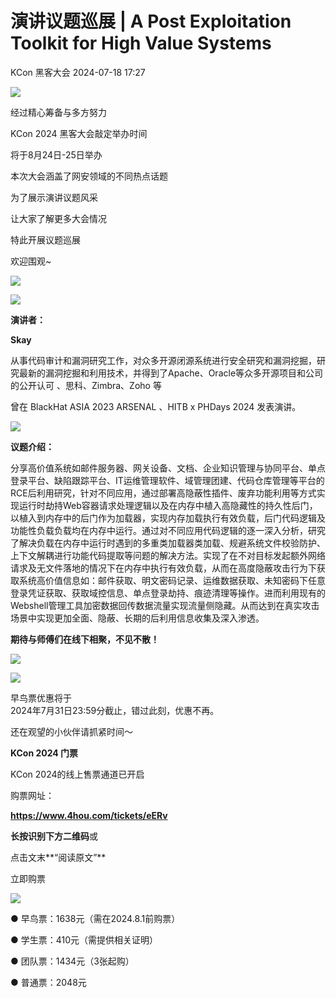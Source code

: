 #  演讲议题巡展 | A Post Exploitation Toolkit for High Value Systems   
 KCon 黑客大会   2024-07-18 17:27  
  
![](https://mmbiz.qpic.cn/mmbiz_png/e5by8a5GzIY5WdcRwPAqtjKbdricBlEfFLia3lzKaicPWbibia9czCEiakRwBKhTtGlde2e2ECITS3xiaaJVVPJPTOafA/640?wx_fmt=png&from=appmsg "")  
  
  
经过精心筹备与多方努力  
  
KCon 2024 黑客大会敲定举办时间  
  
将于8月24日-25日举办  
  
  
本次大会涵盖了网安领域的不同热点话题  
  
为了展示演讲议题风采  
  
让大家了解更多大会情况  
  
特此开展议题巡展  
  
欢迎围观~  
  
  
  
  
  
![](https://mmbiz.qpic.cn/mmbiz_jpg/e5by8a5GzIY5WdcRwPAqtjKbdricBlEfF80eC3Vr7oNbE78xp2NbreDlog0V9RHBY4hA7B4tiaKfTqibrs7knvD6Q/640?wx_fmt=jpeg&from=appmsg "")  
  
  
![](https://mmbiz.qpic.cn/mmbiz_jpg/e5by8a5GzIY5WdcRwPAqtjKbdricBlEfFIO23rsibPcD0w6S81ueNW4Ojvg9LctgrMugZurCF79aqtxXITgcoTicA/640?wx_fmt=jpeg&from=appmsg "")  
  
**演讲者：**  
  
  
**Skay**  
  
从事代码审计和漏洞研究工作，对众多开源闭源系统进行安全研究和漏洞挖掘，研究最新的漏洞挖掘和利用技术，并得到了Apache、Oracle等众多开源项目和公司的公开认可 、思科、Zimbra、Zoho 等  
  
曾在 BlackHat ASIA 2023 ARSENAL 、HITB x PHDays 2024 发表演讲。  
  
  
  
![](https://mmbiz.qpic.cn/mmbiz_jpg/e5by8a5GzIY5WdcRwPAqtjKbdricBlEfFIO23rsibPcD0w6S81ueNW4Ojvg9LctgrMugZurCF79aqtxXITgcoTicA/640?wx_fmt=jpeg&from=appmsg "")  
  
**议题介绍：**  
  
  
分享高价值系统如邮件服务器、网关设备、文档、企业知识管理与协同平台、单点登录平台、缺陷跟踪平台、IT运维管理软件、域管理团建、代码仓库管理等平台的RCE后利用研究，针对不同应用，通过部署高隐蔽性插件、废弃功能利用等方式实现运行时劫持Web容器请求处理逻辑以及在内存中植入高隐藏性的持久性后门，以植入到内存中的后门作为加载器，实现内存加载执行有效负载，后门代码逻辑及功能性负载负载均在内存中运行。通过对不同应用代码逻辑的逐一深入分析，研究了解决负载在内存中运行时遇到的多重类加载器类加载、规避系统文件校验防护、上下文解耦进行功能代码提取等问题的解决方法。实现了在不对目标发起额外网络请求及无文件落地的情况下在内存中执行有效负载，从而在高度隐蔽攻击行为下获取系统高价值信息如：邮件获取、明文密码记录、运维数据获取、未知密码下任意登录凭证获取、获取域控信息、单点登录劫持、痕迹清理等操作。进而利用现有的Webshell管理工具加密数据回传数据流量实现流量侧隐藏。从而达到在真实攻击场景中实现更加全面、隐蔽、长期的后利用信息收集及深入渗透。     
  
  
  
  
**期待与师傅们在线下相聚，不见不散！**  
  
  
  
![](https://mmbiz.qpic.cn/mmbiz_png/e5by8a5GzIY5WdcRwPAqtjKbdricBlEfFLia3lzKaicPWbibia9czCEiakRwBKhTtGlde2e2ECITS3xiaaJVVPJPTOafA/640?wx_fmt=png&from=appmsg "")  
  
![](https://mmbiz.qpic.cn/mmbiz_jpg/e5by8a5GzIY5WdcRwPAqtjKbdricBlEfFjQiaFHPE3QEBnXcWNIOGkXmQic8DJBMA2bRyvbwXnsrtfnnQR9gI5JEA/640?wx_fmt=jpeg&from=appmsg "")  
  
早鸟票优惠将于  
2024年7月31日23:59分截止，错过此刻，优惠不再。  
  
还在观望的小伙伴请抓紧时间～  
  
  
**KCon 2024 门票**  
  
  
  
KCon 2024的线上售票通道已开启  
  
购票网址：  
  
**https://www.4hou.com/tickets/eERv**  
  
  
**长按识别下方二维码**或  
  
点击文末**“阅读原文”**  
  
立即购票  
  
![](https://mmbiz.qpic.cn/mmbiz_png/e5by8a5GzIY5WdcRwPAqtjKbdricBlEfFXS7mo3MNh0T4HLG7ftszcLqRnuSB95znbedDlTib8whuld5GzCUSVXA/640?wx_fmt=png&from=appmsg "")  
  
● 早鸟票：1638元（需在2024.8.1前购票）  
  
● 学生票：410元（需提供相关证明）  
  
● 团队票：1434元（3张起购）  
  
● 普通票：2048元  
  
  
